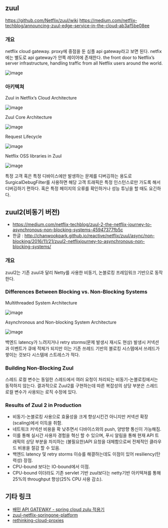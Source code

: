 ## zuul
https://github.com/Netflix/zuul/wiki
https://medium.com/netflix-techblog/announcing-zuul-edge-service-in-the-cloud-ab3af5be08ee

### 개요
netflix cloud gateway. proxy에 중점을 둔 심플 api gateway라고 보면 된다. netfix에는 별도로 api gateway가 안쪽 레이어에 존재한다.
the front door to Netflix’s server infrastructure, handling traffic from all Netflix users around the world.

![image](https://cloud.githubusercontent.com/assets/1201462/26758208/92f9aa0c-4912-11e7-8fe5-648070b2b1f4.png)

### 아키텍쳐
Zuul in Netflix’s Cloud Architecture

![image](https://cdn-images-1.medium.com/max/2000/1*Cv4CCYNTlGnIkQ4VkP4pHg.png)

Zuul Core Architecture

![image](https://cdn-images-1.medium.com/max/2000/1*j9iGkeQ7bPK2nC1a7BgFOw.png)


Request Lifecycle

![image](https://cdn-images-1.medium.com/max/1600/1*9IeEGHSRMGfAnhqM49TLpQ.png)


Netflix OSS libraries in Zuul

![image](https://cdn-images-1.medium.com/max/1600/1*pz6sv69la9ek6yWNTPqymQ.png)

특정 고객 혹은 특정 디바이스에만 발생하는 문제를 디버깅하는 용도로 SurgicalDebugFilter를 사용하면 해당 고객 트래픽은 특정 인스턴스로만 가도록 해서 디버깅하기 편하다. 혹은 특정 페이지의 오류를 확인하거나 성능 튜닝을 할 때도 요긴하다.

## zuul2(비동기 버전)
* https://medium.com/netflix-techblog/zuul-2-the-netflix-journey-to-asynchronous-non-blocking-systems-45947377fb5c
* 한글 : http://chanwookpark.github.io/reactive/netflix/zuul/async/non-blocking/2016/11/21/zuul2-netflixjourney-to-asynchronous-non-blocking-systems/

### 개요
zuul2는 기존 zuul과 달리 Netty를 사용한 비동기, 논블로킹 프레임워크 기반으로 동작한다.

### Differences Between Blocking vs. Non-Blocking Systems

Multithreaded System Architecture

![image](https://cdn-images-1.medium.com/max/1200/0*kPzgZrACokyPJJfy.png)


Asynchronous and Non-blocking System Architecture

![image](https://cdn-images-1.medium.com/max/1200/0*jrG2ldEVRRJcgpkj.png)

백엔드 latency가 느려지거나 retry storms(문제 발생시 재시도 현상) 발생시 커넥션과 이벤트가 큐에 적체가 되지만 이는 기존 쓰레드 기반의 블로킹 시스템에서 쓰레드가 쌓이는 것보다 시스템에 스트레스가 적다.

### Building Non-Blocking Zuul
스레드 로컬 변수는 동일한 스레드에서 여러 요청이 처리되는 비동기-논블로킹에서는 동작하지 않는다. 결과적으로 Zuul2를 구현하는데 따른 복잡성의 상당 부분은 스레드 로컬 변수가 사용되는 로직 수정에 있다.

### Results of Zuul 2 in Production
* 비동기-논블로킹 사용으로 효율성을 크게 향상시킨건 아니지만 커넥션 확장(scaling)에서 이득을 취함.
* 네트워크 커넥션 비용을 확 낮추면서 디바이스와의 push, 양방향 통신이 가능해짐.
* 이를 통해 실시간 사용자 경험을 혁신 할 수 있으며, 푸시 알림을 통해 현재 API 트래픽의 상당 부분을 차지하는 (불필요한)API 요청을 대체함으로써 전체적인 클라우드 비용을 절감 할 수 있음.
* 백엔드 latency 및 retry storms 이슈를 해결하는데도 이점이 있어 resiliency(탄력성) 장점.
* CPU-bound 보다는 IO-bound에서 이점.
* CPU-bound 이더라도 기존 servlet 기반 zuul보다는 netty기반 아키텍쳐를 통해 25%의 throughput 향상(25% CPU 사용 감소).

## 기타 링크
* [배민 API GATEWAY - spring cloud zulu 적용기](http://woowabros.github.io/r&d/2017/06/13/apigateway.html)
* [zuul-netflix-springone-platform](https://www.slideshare.net/MikeyCohen1/zuul-netflix-springone-platform)
* [rethinking-cloud-proxies](https://www.slideshare.net/MikeyCohen1/rethinking-cloud-proxies-54923218)
